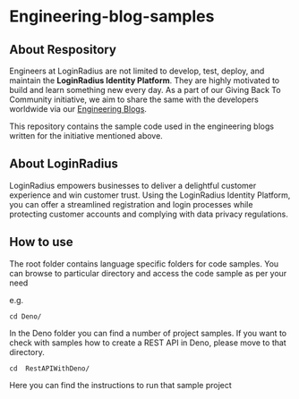 # Engineering-blog-samples

## About Respository ##

Engineers at LoginRadius are not limited to develop, test, deploy, and maintain the **LoginRadius Identity Platform**. They are highly motivated to build and learn something new every day. As a part of our Giving Back To Community initiative, we aim to share the same with the developers worldwide via our [Engineering Blogs](https://www.loginradius.com/engineering/blog).

This repository contains the sample code used in the engineering blogs written for the initiative mentioned above.



## About LoginRadius ##

LoginRadius empowers businesses to deliver a delightful customer experience and win customer trust.  Using the LoginRadius Identity Platform, you can offer a streamlined registration and login processes while protecting customer accounts and complying with data privacy regulations.

## How to use ##

The root folder contains language specific folders for code samples. You can browse to particular directory and access the code sample as per your need

e.g.

```
cd Deno/

```

In the Deno folder you can find a number of project samples.
If you want to check with samples how to create a REST API in Deno, please move to that directory.

```
cd  RestAPIWithDeno/

```

Here you can find the instructions to run that sample project




